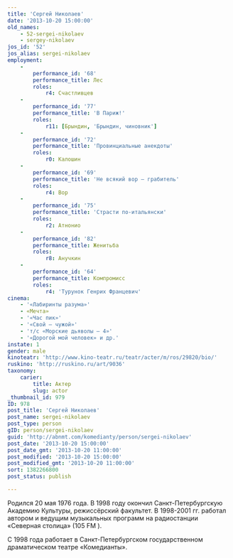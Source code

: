 ```yaml
---
title: 'Сергей Николаев'
date: '2013-10-20 15:00:00'
old_names:
    - 52-sergei-nikolaev
    - sergey-nikolaev
jos_id: '52'
jos_alias: sergei-nikolaev
employment:
    -
        performance_id: '68'
        performance_title: Лес
        roles:
            r4: Счастливцев
    -
        performance_id: '77'
        performance_title: 'В Париж!'
        roles:
            r11: [Брындин, 'Брындин, чиновник']
    -
        performance_id: '72'
        performance_title: 'Провинциальные анекдоты'
        roles:
            r0: Калошин
    -
        performance_id: '69'
        performance_title: 'Не всякий вор — грабитель'
        roles:
            r4: Вор
    -
        performance_id: '75'
        performance_title: 'Страсти по-итальянски'
        roles:
            r2: Атнонио
    -
        performance_id: '82'
        performance_title: Женитьба
        roles:
            r8: Анучкин
    -
        performance_id: '64'
        performance_title: Компромисс
        roles:
            r4: 'Турунок Генрих Францевич'
cinema:
    - '«Лабиринты разума»'
    - «Мечта»
    - '«Час пик»'
    - '«Свой — чужой»'
    - 'т/с «Морские дьяволы — 4»'
    - '«Дорогой мой человек» и др.'
instate: 1
gender: male
kinoteatr: 'http://www.kino-teatr.ru/teatr/acter/m/ros/29820/bio/'
ruskino: 'http://ruskino.ru/art/9036'
taxonomy:
    carier:
        title: Актер
        slug: actor
_thumbnail_id: 979
ID: 978
post_title: 'Сергей Николаев'
post_name: sergei-nikolaev
post_type: person
gID: person/sergei-nikolaev
guid: 'http://abnmt.com/komedianty/person/sergei-nikolaev'
post_date: '2013-10-20 15:00:00'
post_date_gmt: '2013-10-20 11:00:00'
post_modified: '2013-10-20 15:00:00'
post_modified_gmt: '2013-10-20 11:00:00'
sort: 1382266800
post_status: publish

---
```


Родился 20 мая 1976 года. В 1998 году окончил Санкт-Петербургскую Академию Культуры, режиссёрский факультет. В 1998-2001 гг. работал автором и ведущим музыкальных программ на радиостанции «Северная столица» (105 FM ).


С 1998 года работает в Санкт-Петербургском государственном драматическом театре «Комедианты».
